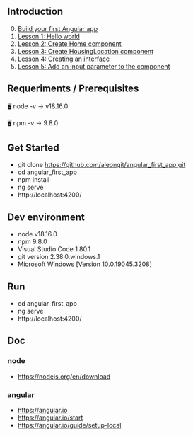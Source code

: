 ## Introduction

0. [Build your first Angular app](md/0.md)
1. [Lesson 1: Hello world](md/1.md)
2. [Lesson 2: Create Home component](md/2.md)
3. [Lesson 3: Create HousingLocation component](md/3.md)
4. [Lesson 4: Creating an interface](md/4.md)
5. [Lesson 5: Add an input parameter to the component](md/5.md)



## Requeriments / Prerequisites

🖥️ node -v
→ v18.16.0

🖥️ npm -v
→ 9.8.0



## Get Started

- git clone https://github.com/aleongit/angular_first_app.git
- cd angular_first_app
- npm install
- ng serve
- http://localhost:4200/



## Dev environment

- node v18.16.0
- npm 9.8.0
- Visual Studio Code 1.80.1
- git version 2.38.0.windows.1
- Microsoft Windows [Versión 10.0.19045.3208]




## Run

- cd angular_first_app
- ng serve
- http://localhost:4200/





## Doc

### node
- https://nodejs.org/en/download


### angular
- https://angular.io
- https://angular.io/start
- https://angular.io/guide/setup-local

